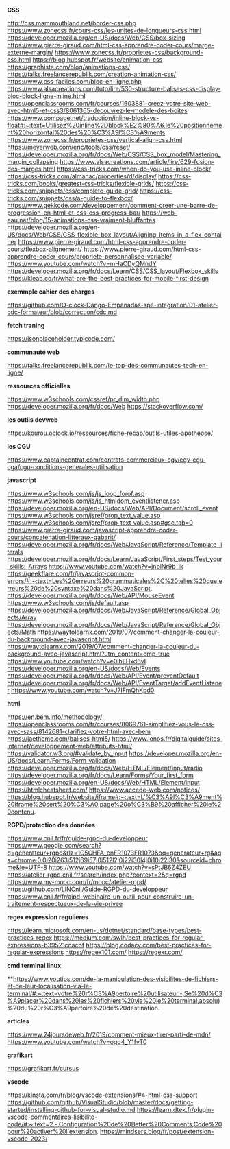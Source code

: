 **CSS**

http://css.mammouthland.net/border-css.php
https://www.zonecss.fr/cours-css/les-unites-de-longueurs-css.html
https://developer.mozilla.org/en-US/docs/Web/CSS/box-sizing
https://www.pierre-giraud.com/html-css-apprendre-coder-cours/marge-externe-margin/
https://www.zonecss.fr/proprietes-css/background-css.html
https://blog.hubspot.fr/website/animation-css
https://graphiste.com/blog/animations-css/
https://talks.freelancerepublik.com/creation-animation-css/
https://www.css-faciles.com/bloc-en-ligne.php
https://www.alsacreations.com/tuto/lire/530-structure-balises-css-display-bloc-block-ligne-inline.html
https://openclassrooms.com/fr/courses/1603881-creez-votre-site-web-avec-html5-et-css3/8061365-decouvrez-le-modele-des-boites
https://www.pompage.net/traduction/inline-block-vs-float#:~:text=Utilisez%20inline%2Dblock%E2%80%A6,le%20positionnement%20horizontal%20des%20%C3%A9l%C3%A9ments.
https://www.zonecss.fr/proprietes-css/vertical-align-css.html
https://meyerweb.com/eric/tools/css/reset/
https://developer.mozilla.org/fr/docs/Web/CSS/CSS_box_model/Mastering_margin_collapsing
https://www.alsacreations.com/article/lire/629-fusion-des-marges.html
https://css-tricks.com/when-do-you-use-inline-block/
https://css-tricks.com/almanac/properties/d/display/
https://css-tricks.com/books/greatest-css-tricks/flexible-grids/
https://css-tricks.com/snippets/css/complete-guide-grid/
https://css-tricks.com/snippets/css/a-guide-to-flexbox/
https://www.gekkode.com/developpement/comment-creer-une-barre-de-progression-en-html-et-css-css-progress-bar/
https://web-eau.net/blog/15-animations-css-vraiment-bluffantes
https://developer.mozilla.org/en-US/docs/Web/CSS/CSS_flexible_box_layout/Aligning_items_in_a_flex_container
https://www.pierre-giraud.com/html-css-apprendre-coder-cours/flexbox-alignement/
https://www.pierre-giraud.com/html-css-apprendre-coder-cours/propriete-personnalisee-variable/
https://www.youtube.com/watch?v=mHaCDyQMndY
https://developer.mozilla.org/fr/docs/Learn/CSS/CSS_layout/Flexbox_skills
https://kleap.co/fr/what-are-the-best-practices-for-mobile-first-design

**exemmple cahier des charges**

https://github.com/O-clock-Dango-Empanadas-spe-integration/01-atelier-cdc-formateur/blob/correction/cdc.md

**fetch traning**

https://jsonplaceholder.typicode.com/

**communauté web**

https://talks.freelancerepublik.com/le-top-des-communautes-tech-en-ligne/

**ressources officielles**

https://www.w3schools.com/cssref/pr_dim_width.php
https://developer.mozilla.org/fr/docs/Web
https://stackoverflow.com/


**les outils devweb**

https://kourou.oclock.io/ressources/fiche-recap/outils-utiles-apotheose/

**les CGU**

https://www.captaincontrat.com/contrats-commerciaux-cgv/cgv-cgu-cga/cgu-conditions-generales-utilisation

**javascript**

https://www.w3schools.com/js/js_loop_forof.asp
https://www.w3schools.com/js/js_htmldom_eventlistener.asp
https://developer.mozilla.org/en-US/docs/Web/API/Document/scroll_event
https://www.w3schools.com/jsref/prop_text_value.asp
https://www.w3schools.com/jsref/prop_text_value.asp#gsc.tab=0
https://www.pierre-giraud.com/javascript-apprendre-coder-cours/concatenation-litteraux-gabarit/
https://developer.mozilla.org/fr/docs/Web/JavaScript/Reference/Template_literals
https://developer.mozilla.org/fr/docs/Learn/JavaScript/First_steps/Test_your_skills:_Arrays
https://www.youtube.com/watch?v=jnbiNr9b_lk
https://geekflare.com/fr/javascript-common-errors/#:~:text=Les%20erreurs%20grammaticales%2C%20telles%20que,erreurs%20de%20syntaxe%20dans%20JavaScript.
https://developer.mozilla.org/fr/docs/Web/API/MouseEvent
https://www.w3schools.com/js/default.asp
https://developer.mozilla.org/fr/docs/Web/JavaScript/Reference/Global_Objects/Array
https://developer.mozilla.org/fr/docs/Web/JavaScript/Reference/Global_Objects/Math
https://waytolearnx.com/2019/07/comment-changer-la-couleur-du-background-avec-javascript.html
https://waytolearnx.com/2019/07/comment-changer-la-couleur-du-background-avec-javascript.html?utm_content=cmp-true
https://www.youtube.com/watch?v=e0ihEHxd6vI
https://developer.mozilla.org/en-US/docs/Web/Events
https://developer.mozilla.org/fr/docs/Web/API/Event/preventDefault
https://developer.mozilla.org/fr/docs/Web/API/EventTarget/addEventListener
https://www.youtube.com/watch?v=J7IFmQhKpd0

**html**

https://en.bem.info/methodology/
https://openclassrooms.com/fr/courses/8069761-simplifiez-vous-le-css-avec-sass/8142681-clarifiez-votre-html-avec-bem
https://jaetheme.com/balises-html5/
https://www.ionos.fr/digitalguide/sites-internet/developpement-web/attributs-html/
https://validator.w3.org/#validate_by_input
https://developer.mozilla.org/en-US/docs/Learn/Forms/Form_validation
https://developer.mozilla.org/fr/docs/Web/HTML/Element/input/radio
https://developer.mozilla.org/fr/docs/Learn/Forms/Your_first_form
https://developer.mozilla.org/en-US/docs/Web/HTML/Element/input
https://htmlcheatsheet.com/
https://www.accede-web.com/notices/
https://blog.hubspot.fr/website/iframe#:~:text=L'%C3%A9l%C3%A9ment%20Iframe%20sert%20%C3%A0,page%20o%C3%B9%20afficher%20le%20contenu.

**RGPD/protection des données**

https://www.cnil.fr/fr/guide-rgpd-du-developpeur
https://www.google.com/search?q=generateur+rgpd&rlz=1C5CHFA_enFR1073FR1073&oq=generateur+rg&aqs=chrome.0.0i20i263i512j69i57j0i512l2j0i22i30l4j0i10i22i30&sourceid=chrome&ie=UTF-8
https://www.youtube.com/watch?v=sPtJB6Z4ZEU
https://atelier-rgpd.cnil.fr/search/index.php?context=2&q=rgpd
https://www.my-mooc.com/fr/mooc/atelier-rgpd/
https://github.com/LINCnil/Guide-RGPD-du-developpeur
https://www.cnil.fr/fr/aipd-webinaire-un-outil-pour-construire-un-traitement-respectueux-de-la-vie-privee

**regex expression regulieres**

https://learn.microsoft.com/en-us/dotnet/standard/base-types/best-practices-regex
https://medium.com/swlh/best-practices-for-regular-expressions-b39521ccacbf
https://blog.codacy.com/best-practices-for-regular-expressions
https://regex101.com/
https://regexr.com/

**cmd terminal linux**

**https://www.youtips.com/de-la-manipulation-des-visibilites-de-fichiers-et-de-leur-localisation-via-le-terminal/#:~:text=votre%20r%C3%A9pertoire%20utilisateur.-,Se%20d%C3%A9placer%20dans%20les%20fichiers%20via%20le%20terminal,absolu)%20du%20r%C3%A9pertoire%20de%20destination.

**articles**

https://www.24joursdeweb.fr/2019/comment-mieux-tirer-parti-de-mdn/
https://www.youtube.com/watch?v=ogo4_Y1fvT0

**grafikart**

https://grafikart.fr/cursus

**vscode**

https://kinsta.com/fr/blog/vscode-extensions/#4-html-css-support
https://github.com/github/VisualStudio/blob/master/docs/getting-started/installing-github-for-visual-studio.md
https://learn.dtek.fr/plugin-vscode-commentaires-lisibilite-code/#:~:text=2.-,Configuration%20de%20Better%20Comments,Code%20pour%20activer%20l'extension.
https://mindsers.blog/fr/post/extension-vscode-2023/
